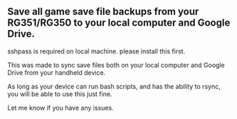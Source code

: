 ## Save all game save file backups from your RG351/RG350 to your local computer and Google Drive.

sshpass is required on local machine. please install this first.

This was made to sync save files both on your local computer and Google Drive from your handheld device.

As long as your device can run bash scripts, and has the ability to rsync, you will be able to use this just
fine.

Let me know if you have any issues.
